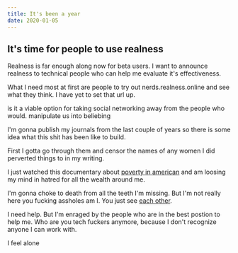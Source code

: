 ```yaml
---
title: It's been a year
date: 2020-01-05
---
```


## It's time for people to use realness

Realness is far enough along now for beta users. I want to announce realness to technical people who can help me evaluate it's effectiveness.

What I need most at first are people to try out nerds.realness.online and see what they think. I have yet to set that url up.

is it a viable option for taking social networking away from the people who would.  manipulate us into beliebing

I'm gonna publish my journals from the last couple of years so there is some idea what this shit has been like to build.

First I gotta go through them and censor the names of any women I did perverted things to in my writing.

I just watched this documentary about [poverty in american](https://www.youtube.com/watch?v=JHDkALRz5Rk) and am loosing my mind in hatred for all the wealth around me.

I'm gonna choke to death from all the teeth I'm missing. But I'm not really here you fucking assholes am I. You just see [each other](https://danwang.co/college-girardian-terror/).

I need help. But I'm enraged by the people who are in the best postion to help me. Who are you tech fuckers anymore, because I don't recognize anyone I can work with.

I feel alone

